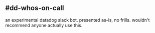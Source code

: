 #dd-whos-on-call
---
an experimental datadog slack bot. 
presented as-is, no frills. wouldn't recommend anyone actually use this.
